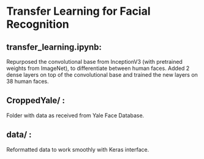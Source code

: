 # Transfer Learning for Facial Recognition

## transfer_learning.ipynb:
Repurposed the convolutional base from InceptionV3 (with pretrained weights from ImageNet), to differentiate between human faces.
Added 2 dense layers on top of the convolutional base and trained the new layers on 38 human faces.

## CroppedYale/ : 
Folder with data as received from Yale Face Database.

## data/ :
Reformatted data to work smoothly with Keras interface.
